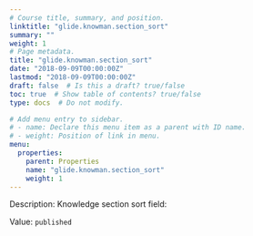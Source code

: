 ```yaml
---
# Course title, summary, and position.
linktitle: "glide.knowman.section_sort"
summary: ""
weight: 1
# Page metadata.
title: "glide.knowman.section_sort"
date: "2018-09-09T00:00:00Z"
lastmod: "2018-09-09T00:00:00Z"
draft: false  # Is this a draft? true/false
toc: true  # Show table of contents? true/false
type: docs  # Do not modify.

# Add menu entry to sidebar.
# - name: Declare this menu item as a parent with ID name.
# - weight: Position of link in menu.
menu:
  properties:
    parent: Properties
    name: "glide.knowman.section_sort"
    weight: 1
---
```


Description: Knowledge section sort field:


Value: `published`